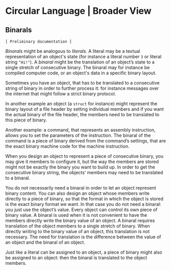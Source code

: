 ﻿Circular Language | Broader View
================================

Binarals
--------

`[ Preliminary documentation ]`

*Binarals* might be analogous to *literals*. A literal may be a textual representation of an object's state (for instance a literal number `3` or literal string `"Hi!"`). A *binaral* might be the translation of an object’s state to a single stretch of consecutive binary. The binaral may for instance be compiled computer code, or an object's data in a specific binary layout.

Sometimes you have an object, that has to be translated to a consecutive string of binary in order to further process it: for instance messages over the internet that might follow a strict binary protocol.

In another example an object (a `struct` for instance) might represent the binary layout of a file header by setting individual members and if you want the actual binary of the file header, the members need to be translated to this piece of binary.

Another example: a command, that represents an assembly instruction, allows you to set the parameters of the instruction. The binaral of the command is a piece of binary derived from the command’s settings, that are the exact binary machine code for the machine instruction.

When you design an object to represent a piece of consecutive binary, you may give it members to configure it, but the way the members are stored might not be exactly the binary you want to build up. In order to get the consecutive binary string, the objects’ members may need to be translated to a binaral.

You do not necessarily need a binaral in order to let an object represent binary content. You can also design an object whose members write directly to a piece of binary, so that the format in which the object is stored is the exact binary format we want. In that case you do not need a binaral: you just use the object’s value. Every object can control its own piece of binary value. A binaral is used when it is not convenient to have the members directly write the binary value of an object. A binaral requires translation of the object members to a single stretch of binary. When directly writing to the binary value of an object, this translation is not necessary. The need for translation is the difference between the value of an object and the binaral of an object.

Just like a literal can be assigned to an object, a piece of binary might also be assigned to an object: then the binaral is translated to the object members.